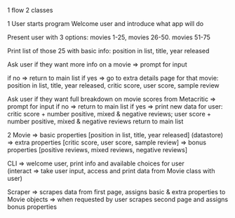 1 flow
2 classes


1 User starts program
  Welcome user and introduce what app will do
    
  Present user with 3 options: movies 1-25, movies 26-50. movies 51-75
      
  Print list of those 25 with basic info: position in list, title, year released
      
  Ask user if they want more info on a movie => prompt for input
          
  if no => return to main list
  if yes => go to extra details page for that movie: position in list, title, year released, critic score, user score, sample review
            
  Ask user if they want full breakdown on movie scores from Metacritic => prompt for input
  if no => return to main list
  if yes => print new data for user: critic score + number positive, mixed & negative reviews; user score + number positive, mixed & negative reviews
  return to main list
  
2 Movie     => basic properties [position in list, title, year released]
(datastore) => extra properties [critic score, user score, sample review]
            => bonus properties [positive reviews, mixed reviews, negative reviews]
               
  CLI       => welcome user, print info and available choices for user  
(interact   => take user input, access and print data from Movie class
with user)     

  Scraper   => scrapes data from first page, assigns basic & extra properties to Movie objects
            => when requested by user scrapes second page and assigns bonus properties
  